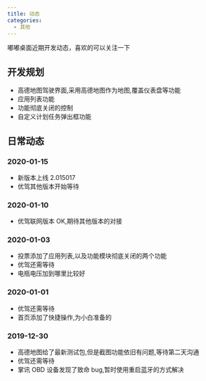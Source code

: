 ```yaml
---
title: 动态
categories:
  - 其他
---
```


嘟嘟桌面近期开发动态，喜欢的可以关注一下

<!-- more -->

## 开发规划

- 高德地图驾驶界面,采用高德地图作为地图,覆盖仪表盘等功能
- 应用列表功能
- 功能彻底关闭的控制
- 自定义计划任务弹出框功能

## 日常动态

### 2020-01-15

- 新版本上线 2.015017
- 优驾其他版本开始等待

### 2020-01-10

- 优驾联网版本 OK,期待其他版本的对接

### 2020-01-03

- 投票添加了应用列表,以及功能模块彻底关闭的两个功能
- 优驾还需等待
- 电瓶电压加到哪里比较好

### 2020-01-01

- 优驾还需等待
- 首页添加了快捷操作,为小白准备的

### 2019-12-30

- 高德地图给了最新测试包,但是截图功能依旧有问题,等待第二天沟通
- 优驾还需等待
- 掌讯 OBD 设备发现了致命 bug,暂时使用重启蓝牙的方式解决
